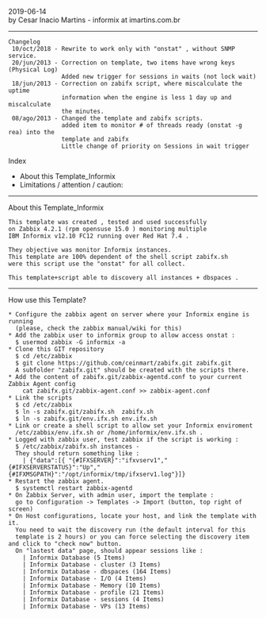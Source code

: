 2019-06-14  
by Cesar Inacio Martins - informix at imartins.com.br

--------------------------------------------------------------

```
Changelog 
 10/oct/2018 - Rewrite to work only with "onstat" , without SNMP service. 
 20/jun/2013 - Correction on template, two items have wrong keys (Physical Log) 
               Added new trigger for sessions in waits (not lock wait) 
 18/jun/2013 - Correction on zabifx script, where miscalculate the uptime  
               information when the engine is less 1 day up and miscalculate 
               the minutes. 
 08/ago/2013 - Changed the template and zabifx scripts.   
               added item to monitor # of threads ready (onstat -g rea) into the   
               template and zabifx    
               Little change of priority on Sessions in wait trigger   
``` 

Index
- About this Template_Informix
- Limitations / attention / caution:
--------------------------------------------------------------
About this Template_Informix

    This template was created , tested and used successfully
    on Zabbix 4.2.1 (rpm opensuse 15.0 ) monitoring multiple 
    IBM Informix v12.10 FC12 running over Red Hat 7.4 .
   
    They objective was monitor Informix instances.
    This template are 100% dependent of the shell script zabifx.sh 
    were this script use the "onstat" for all collect.

    This template+script able to discovery all instances + dbspaces .

--------------------------------------------------------------
How use this Template?

    * Configure the zabbix agent on server where your Informix engine is running
      (please, check the zabbix manual/wiki for this)
    * Add the zabbix user to informix group to allow access onstat : 
      $ usermod zabbix -G informix -a 
    * Clone this GIT repository 
      $ cd /etc/zabbix
      $ git clone https://github.com/ceinmart/zabifx.git zabifx.git
      A subfolder "zabifx.git" should be created with the scripts there. 
    * Add the content of zabifx.git/zabbix-agentd.conf to your current Zabbix Agent config
        cat zabifx.git/zabbix-agent.conf >> zabbix-agent.conf
    * Link the scripts
      $ cd /etc/zabbix
      $ ln -s zabifx.git/zabifx.sh  zabifx.sh
      $ ln -s zabifx.git/env.ifx.sh env.ifx.sh 
    * Link or create a shell script to allow set your Informix enviroment 
      /etc/zabbix/env.ifx.sh or /home/informix/env.ifx.sh .
    * Logged with zabbix user, test zabbix if the script is working :  
      $ /etc/zabbix/zabifx.sh instances - 
      They should return something like :
        | {"data":[{ "{#IFXSERVER}":"ifxvserv1","{#IFXSERVERSTATUS}":"Up","{#IFXMSGPATH}":"/opt/informix/tmp/ifxserv1.log"}]}
    * Restart the zabbix agent.
      $ systemctl restart zabbix-agentd
    * On Zabbix Server, with admin user, import the template :
      go to Configuration -> Templates -> Import (button, top right of screen)
    * On Host configurations, locate your host, and link the template with it.
      You need to wait the discovery run (the default interval for this
      template is 2 hours) or you can force selecting the discovery item and click to "check now" button. 
      On "lastest data" page, should appear sessions like :
		| Informix Database (5 Items)
		| Informix Database - cluster (3 Items)
		| Informix Database - dbspaces (164 Items)
		| Informix Database - I/O (4 Items)
		| Informix Database - Memory (10 Items)
		| Informix Database - profile (21 Items)
		| Informix Database - sessions (4 Items)
		| Informix Database - VPs (13 Items)

       

